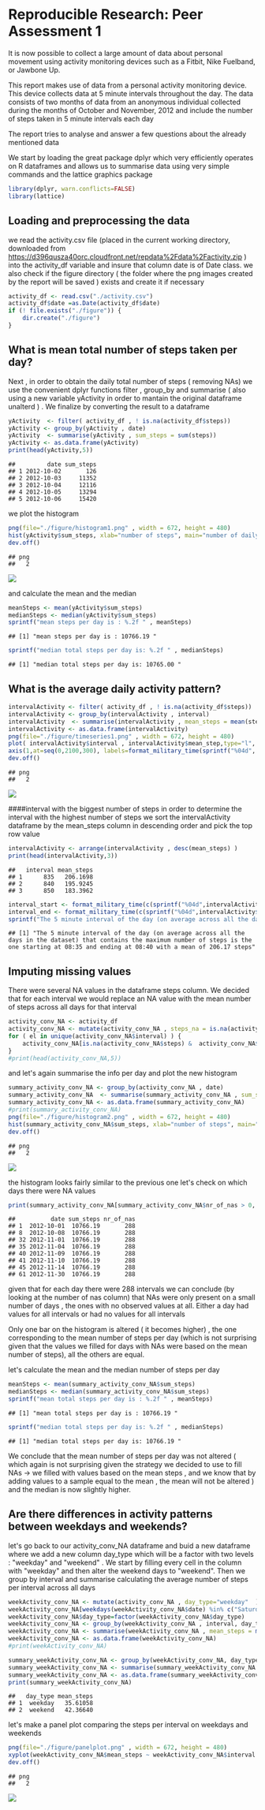 # Reproducible Research: Peer Assessment 1

It is now possible to collect a large amount of data about personal movement using activity monitoring devices such as a Fitbit, Nike Fuelband, or Jawbone Up.

This report makes use of data from a personal activity monitoring device. This device collects data at 5 minute intervals throughout the day. The data consists of two months of data from an anonymous individual collected during the months of October and November, 2012 and include the number of steps taken in 5 minute intervals each day

The report tries to analyse and answer a few questions about the already mentioned data


We start by loading the great package dplyr which  very efficiently operates on R dataframes and allows us to summarise data using very simple commands and the lattice graphics package


```r
library(dplyr, warn.conflicts=FALSE)
library(lattice)
```

## Loading and preprocessing the data
we read the activity.csv file (placed in the current working directory, downloaded from https://d396qusza40orc.cloudfront.net/repdata%2Fdata%2Factivity.zip ) into the activity_df variable and insure that column date is of Date class. we also check if the figure directory ( the folder where the png images created by the report will be saved ) exists and create it if necessary


```r
activity_df <- read.csv("./activity.csv")
activity_df$date =as.Date(activity_df$date)
if (! file.exists("./figure")) {
    dir.create("./figure")
}
```

## What is mean total number of steps taken per day?
Next , in order to obtain the daily total number of steps ( removing NAs) we use the convenient dplyr functions filter , group_by and summarise ( also using a new variable yActivity in order to mantain the original dataframe unalterd  ) . We finalize by converting the result to a dataframe


```r
yActivity  <- filter( activity_df , ! is.na(activity_df$steps))
yActivity <- group_by(yActivity , date)
yActivity  <- summarise(yActivity , sum_steps = sum(steps))
yActivity <- as.data.frame(yActivity)
print(head(yActivity,5))
```

```
##         date sum_steps
## 1 2012-10-02       126
## 2 2012-10-03     11352
## 3 2012-10-04     12116
## 4 2012-10-05     13294
## 5 2012-10-06     15420
```

we plot the histogram

```r
png(file="./figure/histogram1.png" , width = 672, height = 480)
hist(yActivity$sum_steps, xlab="number of steps", main="number of daily steps histogram" , breaks=20, col="wheat")
dev.off()
```

```
## png 
##   2
```
![](./figure/histogram1.png)

and calculate the mean and the median

```r
meanSteps <- mean(yActivity$sum_steps)
medianSteps <- median(yActivity$sum_steps)
sprintf("mean steps per day is : %.2f " , meanSteps)
```

```
## [1] "mean steps per day is : 10766.19 "
```

```r
sprintf("median total steps per day is: %.2f " , medianSteps)
```

```
## [1] "median total steps per day is: 10765.00 "
```



## What is the average daily activity pattern?

```r
intervalActivity <- filter( activity_df , ! is.na(activity_df$steps))
intervalActivity <- group_by(intervalActivity , interval)
intervalActivity  <- summarise(intervalActivity , mean_steps = mean(steps))
intervalActivity <- as.data.frame(intervalActivity)
png(file="./figure/timeseries1.png" , width = 672, height = 480)
plot( intervalActivity$interval , intervalActivity$mean_step,type="l",  xaxt = "n" ,xlab="time", ylab="number of steps" , main="Mean number of steps per interval along the day" )
axis(1,at=seq(0,2100,300), labels=format_military_time(sprintf("%04d", seq(0,2100,300))))
dev.off()
```

```
## png 
##   2
```
![](./figure/timeseries1.png)

####interval with the biggest number of steps
in order to determine the interval with the highest number of steps we sort the intervalActivity dataframe by the mean_steps column in descending order and pick the top row value 

```r
intervalActivity <- arrange(intervalActivity , desc(mean_steps) )
print(head(intervalActivity,3))
```

```
##   interval mean_steps
## 1      835   206.1698
## 2      840   195.9245
## 3      850   183.3962
```

```r
interval_start <- format_military_time(c(sprintf("%04d",intervalActivity$interval[1] )))[1]
interval_end <- format_military_time(c(sprintf("%04d",intervalActivity$interval[1]+5 )))[1]
sprintf("The 5 minute interval of the day (on average across all the days in the dataset) that contains the maximum number of steps is the one starting at %s and ending at %s with a mean of %.2f steps", interval_start, interval_end ,intervalActivity$mean_steps[1])
```

```
## [1] "The 5 minute interval of the day (on average across all the days in the dataset) that contains the maximum number of steps is the one starting at 08:35 and ending at 08:40 with a mean of 206.17 steps"
```

## Imputing missing values
There were several NA values in the dataframe steps column. We decided that for each interval we would replace an NA value with the mean number of steps across all days for that interval

```r
activity_conv_NA <- activity_df
activity_conv_NA <- mutate(activity_conv_NA , steps_na = is.na(activity_conv_NA$steps))
for ( el in unique(activity_conv_NA$interval) ) {
    activity_conv_NA[is.na(activity_conv_NA$steps) &  activity_conv_NA$interval== el,  "steps"] =                             intervalActivity[intervalActivity$interval == el, "mean_steps" ]
}
#print(head(activity_conv_NA,5))
```

and let's again summarise the info per day and plot the new histogram


```r
summary_activity_conv_NA <- group_by(activity_conv_NA , date)
summary_activity_conv_NA  <- summarise(summary_activity_conv_NA , sum_steps = sum(steps), nr_of_nas=sum(steps_na))
summary_activity_conv_NA <- as.data.frame(summary_activity_conv_NA)
#print(summary_activity_conv_NA)
png(file="./figure/histogram2.png" , width = 672, height = 480)
hist(summary_activity_conv_NA$sum_steps, xlab="number of steps", main="number of daily steps histogram" , breaks=20, col="brown")
dev.off()
```

```
## png 
##   2
```
![](./figure/histogram2.png)

the histogram looks fairly similar to the previous one
let's check on which days there were NA values 

```r
print(summary_activity_conv_NA[summary_activity_conv_NA$nr_of_nas > 0, ])
```

```
##          date sum_steps nr_of_nas
## 1  2012-10-01  10766.19       288
## 8  2012-10-08  10766.19       288
## 32 2012-11-01  10766.19       288
## 35 2012-11-04  10766.19       288
## 40 2012-11-09  10766.19       288
## 41 2012-11-10  10766.19       288
## 45 2012-11-14  10766.19       288
## 61 2012-11-30  10766.19       288
```

given that for each day there were 288 intervals we can conclude (by looking at the number of nas column) that NAs were only present on a small number of days , the ones with no observed values at all. Either a day had values for all intervals or had no values for all intervals

Only one bar on the histogram is altered ( it becomes higher) , the one corresponding to the mean number of steps per day (which is not surprising given that the values we filled for days with NAs were based on the mean number of steps), all the others are equal.

let's calculate the mean and the median number of steps per day

```r
meanSteps <- mean(summary_activity_conv_NA$sum_steps)
medianSteps <- median(summary_activity_conv_NA$sum_steps)
sprintf("mean total steps per day is : %.2f " , meanSteps)
```

```
## [1] "mean total steps per day is : 10766.19 "
```

```r
sprintf("median total steps per day is: %.2f " , medianSteps)
```

```
## [1] "median total steps per day is: 10766.19 "
```
We conclude that the mean number of steps per day was not altered ( which again is not surprising given the strategy we decided to use to fill NAs -> we filled with values based on the mean steps , and we know that by adding values to a sample equal to the mean , the mean will not be altered )
and the median is now slightly higher. 

## Are there differences in activity patterns between weekdays and weekends?

let's go back to our activity_conv_NA dataframe and buid a new dataframe where we add a new column day_type which will be a factor with two levels : "weekday" and "weekend" . We start by filling every cell in the column with "weekday" and then alter the weekend days to "weekend".
Then we group by interval and summarise calculating the average number of steps per interval across all days

```r
weekActivity_conv_NA <- mutate(activity_conv_NA , day_type="weekday"  )
weekActivity_conv_NA[weekdays(weekActivity_conv_NA$date) %in% c("Saturday", "Sunday"), "day_type"]=                                                                   "weekend" 
weekActivity_conv_NA$day_type=factor(weekActivity_conv_NA$day_type)
weekActivity_conv_NA <- group_by(weekActivity_conv_NA , interval, day_type)
weekActivity_conv_NA <- summarise(weekActivity_conv_NA , mean_steps = mean(steps),                                                          nr_of_nas=sum(steps_na))
weekActivity_conv_NA <- as.data.frame(weekActivity_conv_NA) 
#print(weekActivity_conv_NA)
```



```r
summary_weekActivity_conv_NA <- group_by(weekActivity_conv_NA, day_type)
summary_weekActivity_conv_NA <- summarise(summary_weekActivity_conv_NA , mean_steps =                                                      mean(mean_steps))
summary_weekActivity_conv_NA <- as.data.frame(summary_weekActivity_conv_NA )
print(summary_weekActivity_conv_NA)
```

```
##   day_type mean_steps
## 1  weekday   35.61058
## 2  weekend   42.36640
```

let's make a panel plot comparing the steps per interval on weekdays and weekends

```r
png(file="./figure/panelplot.png" , width = 672, height = 480)
xyplot(weekActivity_conv_NA$mean_steps ~ weekActivity_conv_NA$interval | weekActivity_conv_NA$day_type, type = "l", layout = c(1, 2), xlab = "Interval", ylab = "Number of steps" , main="average number of steps per interval along the day (weekday vs weekend)")
dev.off()
```

```
## png 
##   2
```
![](./figure/panelplot.png)

